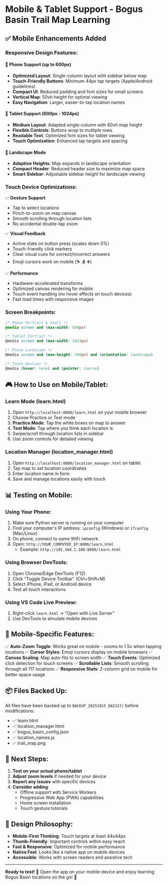 # Mobile & Tablet Support - Bogus Basin Trail Map Learning

## ✅ Mobile Enhancements Added

### Responsive Design Features:

#### 📱 **Phone Support (up to 600px)**
- **Optimized Layout**: Single-column layout with sidebar below map
- **Touch-Friendly Buttons**: Minimum 44px tap targets (Apple/Android guidelines)
- **Compact UI**: Reduced padding and font sizes for small screens
- **Vertical Map**: 50vh height for optimal viewing
- **Easy Navigation**: Larger, easier-to-tap location names

#### 📲 **Tablet Support (600px - 1024px)**
- **Medium Layout**: Adapted single-column with 60vh map height
- **Flexible Controls**: Buttons wrap to multiple rows
- **Readable Text**: Optimized font sizes for tablet viewing
- **Touch Optimization**: Enhanced tap targets and spacing

#### 🔄 **Landscape Mode**
- **Adaptive Heights**: Map expands in landscape orientation
- **Compact Header**: Reduced header size to maximize map space
- **Smart Sidebar**: Adjustable sidebar height for landscape viewing

### Touch Device Optimizations:

✅ **Gesture Support**
- Tap to select locations
- Pinch-to-zoom on map canvas
- Smooth scrolling through location lists
- No accidental double-tap zoom

✅ **Visual Feedback**
- Active state on button press (scales down 5%)
- Touch-friendly click markers
- Clear visual cues for correct/incorrect answers
- Emoji cursors work on mobile (⛷️ 🏂 ➕)

✅ **Performance**
- Hardware-accelerated transforms
- Optimized canvas rendering for mobile
- Touch event handling (no hover effects on touch devices)
- Fast load times with responsive images

### Screen Breakpoints:

```css
/* Phone Portrait & Small */
@media screen and (max-width: 600px)

/* Tablet Portrait */
@media screen and (max-width: 1024px)

/* Phone Landscape */
@media screen and (max-height: 500px) and (orientation: landscape)

/* Touch Devices */
@media (hover: none) and (pointer: coarse)
```

## 🎮 How to Use on Mobile/Tablet:

### **Learn Mode** (learn.html)
1. Open `http://localhost:8000/learn.html` on your mobile browser
2. Choose Practice or Test mode
3. **Practice Mode**: Tap the white boxes on map to answer
4. **Test Mode**: Tap where you think each location is
5. Swipe/scroll through location lists in sidebar
6. Use zoom controls for detailed viewing

### **Location Manager** (location_manager.html)
1. Open `http://localhost:8000/location_manager.html` on tablet
2. Tap map to set location coordinates
3. Enter location name in form
4. Save and manage locations easily with touch

## 📊 Testing on Mobile:

### **Using Your Phone:**
1. Make sure Python server is running on your computer
2. Find your computer's IP address: `ipconfig` (Windows) or `ifconfig` (Mac/Linux)
3. On phone, connect to same WiFi network
4. Open: `http://YOUR_COMPUTER_IP:8000/learn.html`
   - Example: `http://192.168.1.100:8000/learn.html`

### **Using Browser DevTools:**
1. Open Chrome/Edge DevTools (F12)
2. Click "Toggle Device Toolbar" (Ctrl+Shift+M)
3. Select iPhone, iPad, or Android device
4. Test all touch interactions

### **Using VS Code Live Preview:**
1. Right-click `learn.html` → "Open with Live Server"
2. Use DevTools to simulate mobile devices

## 🎯 Mobile-Specific Features:

✅ **Auto-Zoom Toggle**: Works great on mobile - zooms to 1.5x when tapping locations
✅ **Cursor Styles**: Emoji cursors display on mobile browsers
✅ **Canvas Scaling**: Map auto-fits to screen width
✅ **Touch Events**: Optimized click detection for touch screens
✅ **Scrollable Lists**: Smooth scrolling through all 117 locations
✅ **Responsive Stats**: 2-column grid on mobile for better space usage

## 📦 Files Backed Up:

All files have been backed up to `BACKUP_20251015_082327/` before modifications:
- ✅ learn.html
- ✅ location_manager.html
- ✅ bogus_basin_config.json
- ✅ location_names.js
- ✅ trail_map.png

## 🚀 Next Steps:

1. **Test on your actual phone/tablet**
2. **Adjust zoom levels** if needed for your device
3. **Report any issues** with specific devices
4. **Consider adding**:
   - Offline support with Service Workers
   - Progressive Web App (PWA) capabilities
   - Home screen installation
   - Touch gesture tutorials

## 🎨 Design Philosophy:

- **Mobile-First Thinking**: Touch targets at least 44x44px
- **Thumb-Friendly**: Important controls within easy reach
- **Fast & Responsive**: Optimized for mobile performance
- **Native Feel**: Looks like a native app on mobile devices
- **Accessible**: Works with screen readers and assistive tech

---

**Ready to test!** 📱 Open the app on your mobile device and enjoy learning Bogus Basin locations on the go! 🎿
